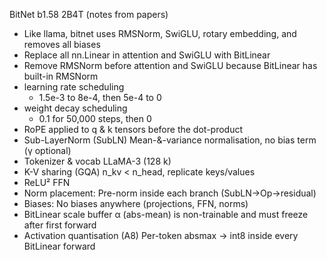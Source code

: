 BitNet b1.58 2B4T (notes from papers)
- Like llama, bitnet uses RMSNorm, SwiGLU, rotary embedding, and removes all biases
- Replace all nn.Linear in attention and SwiGLU with BitLinear
- Remove RMSNorm before attention and SwiGLU because BitLinear has built-in RMSNorm
- learning rate scheduling
    - 1.5e-3 to 8e-4, then 5e-4 to 0
- weight decay scheduling
    - 0.1 for 50,000 steps, then 0    
- RoPE applied to q & k tensors before the dot-product
- Sub-LayerNorm (SubLN)	Mean-&-variance normalisation, no bias term (γ optional)
- Tokenizer & vocab	LLaMA-3 (128 k)
- K-V sharing (GQA)	n_kv < n_head, replicate keys/values
- ReLU² FFN
- Norm placement: Pre-norm inside each branch (SubLN→Op→residual)
- Biases: No biases anywhere (projections, FFN, norms)
- BitLinear scale buffer	α (abs-mean) is non-trainable and must freeze after first forward
- Activation quantisation (A8)	Per-token absmax → int8 inside every BitLinear forward